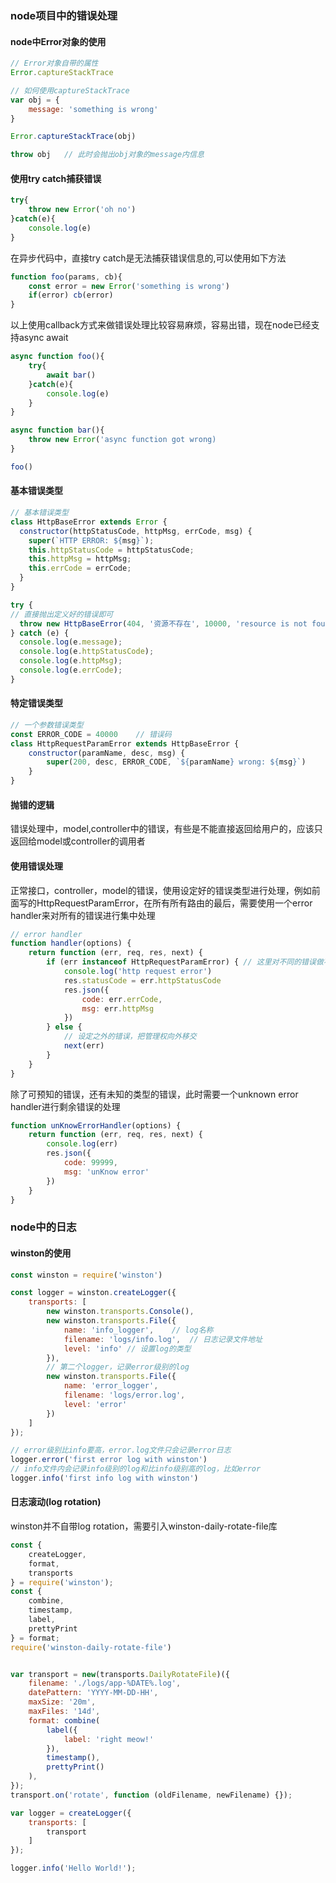### node项目中的错误处理
#### node中Error对象的使用
```javascript
// Error对象自带的属性
Error.captureStackTrace

// 如何使用captureStackTrace
var obj = {
	message: 'something is wrong'
}

Error.captureStackTrace(obj)

throw obj	// 此时会抛出obj对象的message内信息
```

#### 使用try catch捕获错误
```javascript
try{
    throw new Error('oh no')
}catch(e){
	console.log(e)
}
```
在异步代码中，直接try catch是无法捕获错误信息的,可以使用如下方法
```javascript
function foo(params, cb){
    const error = new Error('something is wrong')
    if(error) cb(error)
}
```
以上使用callback方式来做错误处理比较容易麻烦，容易出错，现在node已经支持async await
```javascript
async function foo(){
    try{
        await bar()
    }catch(e){
        console.log(e)
    }
}

async function bar(){
    throw new Error('async function got wrong)
}

foo()
```

#### 基本错误类型
```javascript
// 基本错误类型
class HttpBaseError extends Error {
  constructor(httpStatusCode, httpMsg, errCode, msg) {
    super(`HTTP ERROR: ${msg}`);
    this.httpStatusCode = httpStatusCode;
    this.httpMsg = httpMsg;
    this.errCode = errCode;
  }
}

try {
// 直接抛出定义好的错误即可
  throw new HttpBaseError(404, '资源不存在', 10000, 'resource is not found');
} catch (e) {
  console.log(e.message);
  console.log(e.httpStatusCode);
  console.log(e.httpMsg);
  console.log(e.errCode);
}
```

#### 特定错误类型
```javascript
// 一个参数错误类型
const ERROR_CODE = 40000	// 错误码
class HttpRequestParamError extends HttpBaseError {
    constructor(paramName, desc, msg) {
        super(200, desc, ERROR_CODE, `${paramName} wrong: ${msg}`)
    }
}
```

#### 抛错的逻辑
错误处理中，model,controller中的错误，有些是不能直接返回给用户的，应该只返回给model或controller的调用者

#### 使用错误处理
正常接口，controller，model的错误，使用设定好的错误类型进行处理，例如前面写的HttpRequestParamError，在所有所有路由的最后，需要使用一个error handler来对所有的错误进行集中处理
```javascript
// error handler
function handler(options) {
    return function (err, req, res, next) {
        if (err instanceof HttpRequestParamError) {	// 这里对不同的错误做不同的处理
            console.log('http request error')
            res.statusCode = err.httpStatusCode
            res.json({
                code: err.errCode,
                msg: err.httpMsg
            })
        } else {
            // 设定之外的错误，把管理权向外移交
            next(err)
        }
    }
}
```
除了可预知的错误，还有未知的类型的错误，此时需要一个unknown error handler进行剩余错误的处理
```javascript
function unKnowErrorHandler(options) {
    return function (err, req, res, next) {
        console.log(err)
        res.json({
            code: 99999,
            msg: 'unKnow error'
        })
    }
}
```

### node中的日志
#### winston的使用
```javascript
const winston = require('winston')

const logger = winston.createLogger({
    transports: [
        new winston.transports.Console(),
        new winston.transports.File({
            name: 'info_logger',	// log名称
            filename: 'logs/info.log',	// 日志记录文件地址
            level: 'info' // 设置log的类型
        }),
        // 第二个logger，记录error级别的log
        new winston.transports.File({
            name: 'error_logger',
            filename: 'logs/error.log',
            level: 'error'
        })
    ]
});

// error级别比info要高，error.log文件只会记录error日志
logger.error('first error log with winston')
// info文件内会记录info级别的log和比info级别高的log，比如error
logger.info('first info log with winston')
```

#### 日志滚动(log rotation)
winston并不自带log rotation，需要引入winston-daily-rotate-file库
```javascript
const {
    createLogger,
    format,
    transports
} = require('winston');
const {
    combine,
    timestamp,
    label,
    prettyPrint
} = format;
require('winston-daily-rotate-file')


var transport = new(transports.DailyRotateFile)({
    filename: './logs/app-%DATE%.log',
    datePattern: 'YYYY-MM-DD-HH',
    maxSize: '20m',
    maxFiles: '14d',
    format: combine(
        label({
            label: 'right meow!'
        }),
        timestamp(),
        prettyPrint()
    ),
});
transport.on('rotate', function (oldFilename, newFilename) {});

var logger = createLogger({
    transports: [
        transport
    ]
});

logger.info('Hello World!');
```